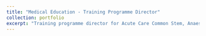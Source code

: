 ```yaml
---
title: "Medical Education - Training Programme Director"
collection: portfolio
excerpt: "Training programme director for Acute Care Common Stem, Anaesthetics stream.  An innovative role bridging the schools of anaesthesia and emergency medicine, focusing on educator and postgraduate doctor support with implementation of the new curriculum, quality and assessment."
---
```

